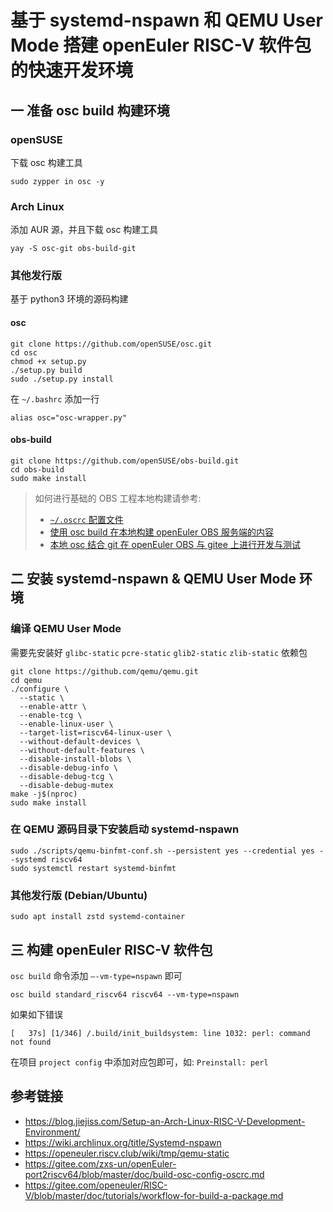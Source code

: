 # 基于 systemd-nspawn 和 QEMU User Mode 搭建 openEuler RISC-V 软件包的快速开发环境
## 一 准备 osc build 构建环境
### openSUSE
下载 osc 构建工具
```shell
sudo zypper in osc -y
```
### Arch Linux
添加 AUR 源，并且下载 osc 构建工具
```shell
yay -S osc-git obs-build-git
``` 
### 其他发行版
基于 python3 环境的源码构建
#### osc
```shell
git clone https://github.com/openSUSE/osc.git
cd osc
chmod +x setup.py
./setup.py build
sudo ./setup.py install
```
在 `~/.bashrc` 添加一行
```
alias osc="osc-wrapper.py"  
```
#### obs-build
```shell
git clone https://github.com/openSUSE/obs-build.git
cd obs-build
sudo make install
```

> 如何进行基础的 OBS 工程本地构建请参考: 
> - [`~/.oscrc` 配置文件](https://gitee.com/zxs-un/openEuler-port2riscv64/blob/master/doc/build-osc-config-oscrc.md#oscrc%E9%85%8D%E7%BD%AE%E6%96%87%E4%BB%B6)
> - [使用 osc build 在本地构建 openEuler OBS 服务端的内容](https://gitee.com/zxs-un/openEuler-port2riscv64/blob/master/doc/build-osc-obs-service.md)
> - [本地 osc 结合 git 在 openEuler OBS 与 gitee 上进行开发与测试](https://gitee.com/zxs-un/openEuler-port2riscv64/blob/master/doc/build-obs-osc-gitignore.md)

## 二 安装 systemd-nspawn & QEMU User Mode 环境
### 编译 QEMU User Mode
需要先安装好 `glibc-static` `pcre-static` `glib2-static` `zlib-static` 依赖包
```shell
git clone https://github.com/qemu/qemu.git
cd qemu
./configure \
  --static \
  --enable-attr \
  --enable-tcg \
  --enable-linux-user \
  --target-list=riscv64-linux-user \
  --without-default-devices \
  --without-default-features \
  --disable-install-blobs \
  --disable-debug-info \
  --disable-debug-tcg \
  --disable-debug-mutex
make -j$(nproc)
sudo make install
```
### 在 QEMU 源码目录下安装启动 systemd-nspawn
```shell
sudo ./scripts/qemu-binfmt-conf.sh --persistent yes --credential yes --systemd riscv64
sudo systemctl restart systemd-binfmt 
```
### 其他发行版 (Debian/Ubuntu)
```shell
sudo apt install zstd systemd-container
```
## 三 构建 openEuler RISC-V 软件包

`osc build` 命令添加 `–-vm-type=nspawn` 即可
```shell
osc build standard_riscv64 riscv64 --vm-type=nspawn
```
如果如下错误
```shell
[   37s] [1/346] /.build/init_buildsystem: line 1032: perl: command not found
```
在项目 `project config` 中添加对应包即可，如: `Preinstall: perl`
## 参考链接
- https://blog.jiejiss.com/Setup-an-Arch-Linux-RISC-V-Development-Environment/
- https://wiki.archlinux.org/title/Systemd-nspawn
- https://openeuler.riscv.club/wiki/tmp/qemu-static
- https://gitee.com/zxs-un/openEuler-port2riscv64/blob/master/doc/build-osc-config-oscrc.md
- https://gitee.com/openeuler/RISC-V/blob/master/doc/tutorials/workflow-for-build-a-package.md